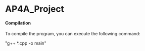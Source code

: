 # AP4A_Project

#### Compilation

To compile the program, you can execute the following command:   

"g++ *.cpp -o main"   
